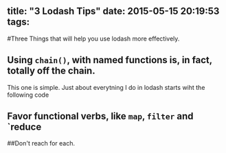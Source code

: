 title: "3 Lodash Tips"
date: 2015-05-15 20:19:53
tags:
---

#Three Things that will help you use lodash more effectively.


## Using `chain()`, with named functions is, in fact, totally off the chain.

This one is simple. Just about everytning I do in lodash starts wiht the following code


## Favor functional verbs, like `map`, `filter` and `reduce


##Don't reach for each.
